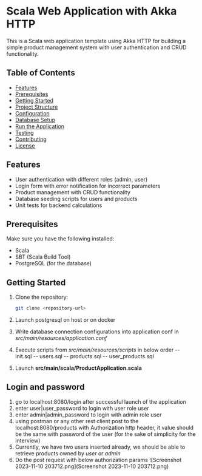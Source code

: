 # Scala Web Application with Akka HTTP

This is a Scala web application template using Akka HTTP for building a simple product management system with user authentication and CRUD functionality.

## Table of Contents

- [Features](#features)
- [Prerequisites](#prerequisites)
- [Getting Started](#getting-started)
- [Project Structure](#project-structure)
- [Configuration](#configuration)
- [Database Setup](#database-setup)
- [Run the Application](#run-the-application)
- [Testing](#testing)
- [Contributing](#contributing)
- [License](#license)

## Features

- User authentication with different roles (admin, user)
- Login form with error notification for incorrect parameters
- Product management with CRUD functionality
- Database seeding scripts for users and products
- Unit tests for backend calculations

## Prerequisites

Make sure you have the following installed:

- Scala
- SBT (Scala Build Tool)
- PostgreSQL (for the database)

## Getting Started

1. Clone the repository:

   ```bash
   git clone <repository-url>

2. Launch postgresql on host or on docker
3. Write database connection configurations into application conf in _src/main/resources/application.conf_
4. Execute scripts from _src/main/resources/scripts_ in below order
    -- init.sql
    -- users.sql
    -- products.sql
    -- user_products.sql
5. Launch **src/main/scala/ProductApplication.scala**

## Login and password

1. go to localhost:8080/login after successful launch of the application
2. enter user|user_password to login with user role user
3. enter admin|admin_password to login with admin role user
4. using postman or any other rest client post to the localhost:8080/products
   with Authorization http header, it value should be the same with password of the user (for the sake of simplicity for the interview)
5. Currently, we have two users inserted already, we should be able to retrieve products owned by _user_ or _admin_
6. Do the post request with below authorization params
![Screenshot 2023-11-10 203712.png](Screenshot 2023-11-10 203712.png)